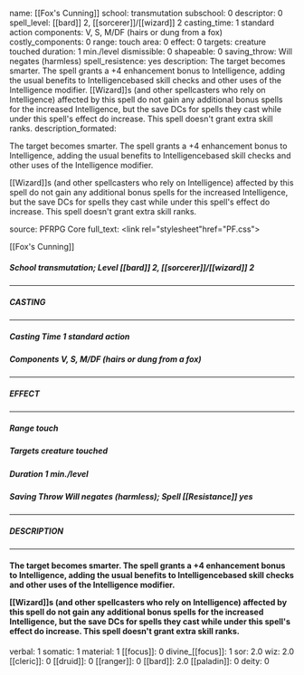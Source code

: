 name: [[Fox's Cunning]]
school: transmutation
subschool: 0
descriptor: 0
spell_level: [[bard]] 2, [[sorcerer]]/[[wizard]] 2
casting_time: 1 standard action
components: V, S, M/DF (hairs or dung from a fox)
costly_components: 0
range: touch
area: 0
effect: 0
targets: creature touched
duration: 1 min./level
dismissible: 0
shapeable: 0
saving_throw: Will negates (harmless)
spell_resistence: yes
description: The target becomes smarter. The spell grants a +4 enhancement bonus to Intelligence, adding the usual benefits to Intelligencebased skill checks and other uses of the Intelligence modifier.  [[Wizard]]s (and other spellcasters who rely on Intelligence) affected by this spell do not gain any additional bonus spells for the increased Intelligence, but the save DCs for spells they cast while under this spell's effect do increase. This spell doesn't grant extra skill ranks.
description_formated: <p>The target becomes smarter. The spell grants a +4 enhancement bonus to Intelligence, adding the usual benefits to Intelligencebased skill checks and other uses of the Intelligence modifier.</p><p>[[Wizard]]s (and other spellcasters who rely on Intelligence) affected by this spell do not gain any additional bonus spells for the increased Intelligence, but the save DCs for spells they cast while under this spell's effect do increase. This spell doesn't grant extra skill ranks.</p>
source: PFRPG Core
full_text: <link rel="stylesheet"href="PF.css"><div class="heading"><p class="alignleft">[[Fox's Cunning]]</p><div style="clear: both;"></div></div><div><h5><b>School </b>transmutation; <b>Level </b>[[bard]] 2, [[sorcerer]]/[[wizard]] 2</h5></div><hr/><div><h5><b>CASTING</b></h5></div><hr/><div><h5><b>Casting Time </b>1 standard action</h5><h5><b>Components </b>V, S, M/DF (hairs or dung from a fox)</h5></div><hr/><div><h5><b>EFFECT</b></h5></div><hr/><div><h5><b>Range </b>touch</h5><h5><b>Targets </b>creature touched</h5><h5><b>Duration </b>1 min./level</h5><h5><b>Saving Throw </b>Will negates (harmless); <b>Spell [[Resistance]] </b>yes</h5></div><hr/><div><h5><b>DESCRIPTION</b></h5></div><hr/><div><h4><p>The target becomes smarter. The spell grants a +4 enhancement bonus to Intelligence, adding the usual benefits to Intelligencebased skill checks and other uses of the Intelligence modifier.</p><p>[[Wizard]]s (and other spellcasters who rely on Intelligence) affected by this spell do not gain any additional bonus spells for the increased Intelligence, but the save DCs for spells they cast while under this spell's effect do increase. This spell doesn't grant extra skill ranks.</p></h4></div>
verbal: 1
somatic: 1
material: 1
[[focus]]: 0
divine_[[focus]]: 1
sor: 2.0
wiz: 2.0
[[cleric]]: 0
[[druid]]: 0
[[ranger]]: 0
[[bard]]: 2.0
[[paladin]]: 0
deity: 0

